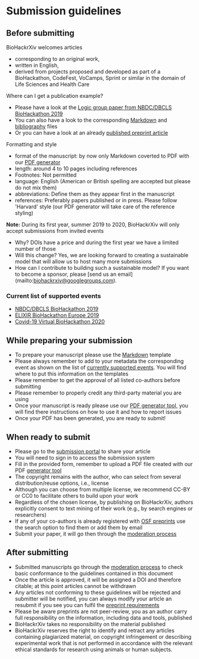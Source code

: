 # Submission guidelines

## Before submitting

BioHackrXiv welcomes articles 
* corresponding to an original work,
* written in English, 
* derived from projects proposed and developed as part of a BioHackathon, CodeFest, VoCamps, Sprint or similar in the domain of Life Sciences and Health Care

Where can I get a publication example?
* Please have a look at the [Logic group paper from NBDC/DBCLS BioHackathon 2019](https://github.com/biohackrxiv/bhxiv-gen-pdf/blob/master/example/logic/LogicProgramming.pdf)
* You can also have a look to the corresponding [Markdown](https://raw.githubusercontent.com/biohackrxiv/bhxiv-gen-pdf/master/example/logic/paper.md) and [bibliography](https://raw.githubusercontent.com/biohackrxiv/bhxiv-gen-pdf/master/example/logic/paper.bib) files
* Or you can have a look at an already [published preprint article](https://doi.org/10.37044/osf.io/8qdse)

Formatting and style
* format of the manuscript: by now only Markdown coverted to PDF with our [PDF generator](https://github.com/biohackrxiv/bhxiv-gen-pdf)
* length: around 4 to 10 pages including references
* Footnotes: Not permitted
* language: English (American or British spelling are accepted but please do not mix them)
* abbreviations: Define them as they appear first in the manuscript
* references: Preferably papers published or in press. Please follow 'Harvard' style (our PDF generator will take care of the reference styling)

**Note:** During its first year, summer 2019 to 2020, BioHackrXiv will only accept submissions from invited events
* Why? DOIs have a price and during the first year we have a limited number of those
* Will this change? Yes, we are looking forward to creating a sustainable model that will allow us to host many more submissions
* How can I contribute to building such a sustainable model? If you want to become a sponsor, please [send us an email] (mailto:biohackrxiv@googlegroups.com). 
 
 ### Current list of supported events
  * [NBDC/DBCLS BioHackathon 2019](http://2019.biohackathon.org/)
  * [ELIXIR BioHackathon Europe 2019](https://2019.biohackathon-europe.org/)
  * [Covid-19 Virtual BioHackathon 2020](https://github.com/virtual-biohackathons/covid-19-bh20)


## While preparing your submission

* To prepare your manuscript please use the [Markdown](https://raw.githubusercontent.com/biohackrxiv/submission-templates/master/paper.md) template
* Please always remember to add to your metadata the corresponding event as shown on the list of [currently supported events](#current-list-of-supported-events). You will find where to put this information on the templates
* Please remember to get the approval of all listed co-authors before submitting
* Please remember to properly credit any third-party material you are using
* Once your manuscript is ready please use our [PDF generator tool](https://github.com/biohackrxiv/bhxiv-gen-pdf), you will find there instructions on how to use it and how to report issues
* Once your PDF has been generated, you are ready to submit!

## When ready to submit
* Please go to the [submission portal](https://biohackrxiv.org/) to share your article
* You will need to sign in to access the submission system
* Fill in the provided form, remember to upload a PDF file created with our PDF [generator tool](https://github.com/biohackrxiv/bhxiv-gen-pdf)
* The copyright remains with the author, who can select from several distribution/reuse options, i.e., license
* Although you can choose from multiple license, we recommend CC-BY or CC0 to facilitate others to build upon your work
* Regardless of the chosen license, by publishing on BioHackrXiv, authors explicitly consent to text mining of their work (e.g., by search engines or researchers)
* If any of your co-authors is already registered with [OSF preprints](https://osf.io/preprints/) use the search option to find them or add them by email
* Submit your paper, it will go then through the [moderation process](./moderation_process)

## After submitting
* Submitted manuscripts go through the [moderation process](./moderation_process) to check basic conformance to the guidelines contained in this document
* Once the article is approved, it will be assigned a DOI and therefore citable; at this point articles cannot be withdrawn
* Any articles not conforming to these guidelines will be rejected and submitter will be notified, you can always modify your article an resubmit if you see you can fulfil the [preprint requirements](#before-submitting)
* Please be aware preprints are not peer-review, you as an author carry full responsibility on the information, including data and tools, published
* BioHackrXiv takes no responsibility on the material published
* BioHackrXiv reserves the right to identify and retract any articles containing plagiarized material, on copyright infringement or describing experimental work that is not performed in accordance with the relevant ethical standards for research using animals or human subjects.
